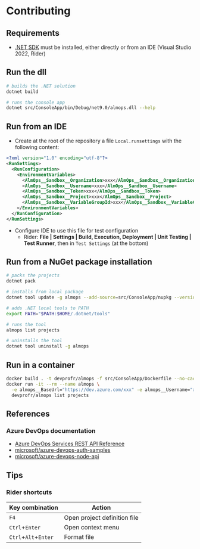 # Contributing

## Requirements

* [.NET SDK](https://dotnet.microsoft.com/download) must be installed, either directly or from an IDE (Visual Studio 2022, Rider)

## Run the dll

```bash
# builds the .NET solution
dotnet build

# runs the console app
dotnet src/ConsoleApp/bin/Debug/net9.0/almops.dll --help
```

## Run from an IDE

* Create at the root of the repository a file `Local.runsettings` with the following content:

```xml
<?xml version="1.0" encoding="utf-8"?>
<RunSettings>
  <RunConfiguration>
    <EnvironmentVariables>
      <AlmOps__Sandbox__Organization>xxx</AlmOps__Sandbox__Organization>
      <AlmOps__Sandbox__Username>xxx</AlmOps__Sandbox__Username>
      <AlmOps__Sandbox__Token>xxx</AlmOps__Sandbox__Token>
      <AlmOps__Sandbox__Project>xxx</AlmOps__Sandbox__Project>
      <AlmOps__Sandbox__VariableGroupId>xxx</AlmOps__Sandbox__VariableGroupId>
    </EnvironmentVariables>
  </RunConfiguration>
</RunSettings>
```

* Configure IDE to use this file for test configuration
  * Rider: **File | Settings | Build, Execution, Deployment | Unit Testing | Test Runner**, then in `Test Settings` (at the bottom)

## Run from a NuGet package installation

```bash
# packs the projects
dotnet pack

# installs from local package
dotnet tool update -g almops --add-source=src/ConsoleApp/nupkg --version 1.3.0-alpha-000000

# adds .NET local tools to PATH
export PATH="$PATH:$HOME/.dotnet/tools"

# runs the tool
almops list projects

# uninstalls the tool
dotnet tool uninstall -g almops
```

## Run in a container

```bash
docker build . -t devprofr/almops -f src/ConsoleApp/Dockerfile --no-cache
docker run -it --rm --name almops \
  -e almops__BaseUrl="https://dev.azure.com/xxx" -e almops__Username="xxx" -e almops__Token="xxx" \
  devprofr/almops list projects
```

## References

### Azure DevOps documentation

* [Azure DevOps Services REST API Reference](https://learn.microsoft.com/en-us/rest/api/azure/devops/)
* [microsoft/azure-devops-auth-samples](https://github.com/microsoft/azure-devops-auth-samples)
* [microsoft/azure-devops-node-api](https://github.com/microsoft/azure-devops-node-api)

## Tips

### Rider shortcuts

 Key combination      | Action                       
----------------------|------------------------------
 `F4`                 | Open project definition file 
 `Ctrl`+`Enter`       | Open context menu            
 `Ctrl`+`Alt`+`Enter` | Format file                  
